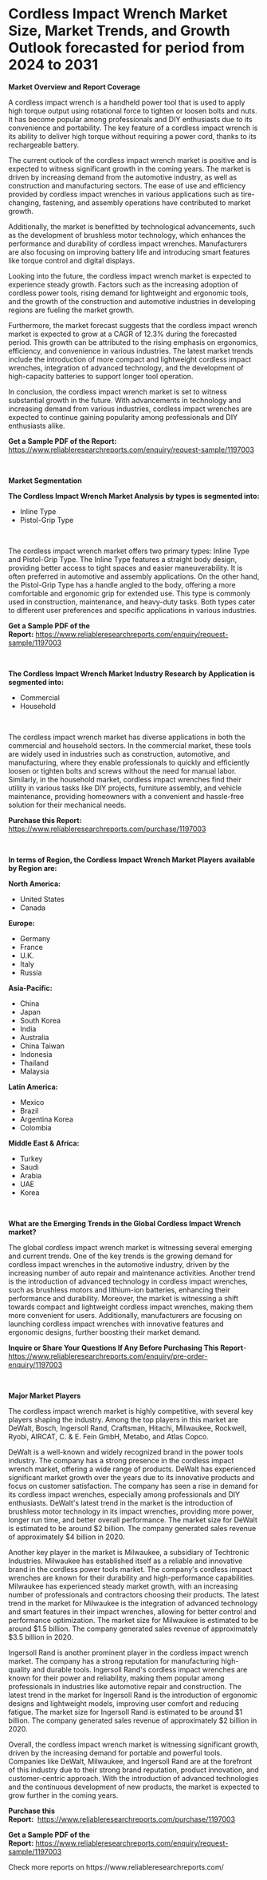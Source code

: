 <p><h1>Cordless Impact Wrench Market Size, Market Trends, and Growth Outlook forecasted for period from 2024 to 2031</h1></p><p><strong>Market Overview and Report Coverage</strong></p>
<p><p>A cordless impact wrench is a handheld power tool that is used to apply high torque output using rotational force to tighten or loosen bolts and nuts. It has become popular among professionals and DIY enthusiasts due to its convenience and portability. The key feature of a cordless impact wrench is its ability to deliver high torque without requiring a power cord, thanks to its rechargeable battery.</p><p>The current outlook of the cordless impact wrench market is positive and is expected to witness significant growth in the coming years. The market is driven by increasing demand from the automotive industry, as well as construction and manufacturing sectors. The ease of use and efficiency provided by cordless impact wrenches in various applications such as tire-changing, fastening, and assembly operations have contributed to market growth.</p><p>Additionally, the market is benefitted by technological advancements, such as the development of brushless motor technology, which enhances the performance and durability of cordless impact wrenches. Manufacturers are also focusing on improving battery life and introducing smart features like torque control and digital displays.</p><p>Looking into the future, the cordless impact wrench market is expected to experience steady growth. Factors such as the increasing adoption of cordless power tools, rising demand for lightweight and ergonomic tools, and the growth of the construction and automotive industries in developing regions are fueling the market growth.</p><p>Furthermore, the market forecast suggests that the cordless impact wrench market is expected to grow at a CAGR of 12.3% during the forecasted period. This growth can be attributed to the rising emphasis on ergonomics, efficiency, and convenience in various industries. The latest market trends include the introduction of more compact and lightweight cordless impact wrenches, integration of advanced technology, and the development of high-capacity batteries to support longer tool operation.</p><p>In conclusion, the cordless impact wrench market is set to witness substantial growth in the future. With advancements in technology and increasing demand from various industries, cordless impact wrenches are expected to continue gaining popularity among professionals and DIY enthusiasts alike.</p></p>
<p><strong>Get a Sample PDF of the Report:</strong> <a href="https://www.reliableresearchreports.com/enquiry/request-sample/1197003">https://www.reliableresearchreports.com/enquiry/request-sample/1197003</a></p>
<p>&nbsp;</p>
<p><strong>Market Segmentation</strong></p>
<p><strong>The Cordless Impact Wrench Market Analysis by types is segmented into:</strong></p>
<p><ul><li>Inline Type</li><li>Pistol-Grip Type</li></ul></p>
<p>&nbsp;</p>
<p><p>The cordless impact wrench market offers two primary types: Inline Type and Pistol-Grip Type. The Inline Type features a straight body design, providing better access to tight spaces and easier maneuverability. It is often preferred in automotive and assembly applications. On the other hand, the Pistol-Grip Type has a handle angled to the body, offering a more comfortable and ergonomic grip for extended use. This type is commonly used in construction, maintenance, and heavy-duty tasks. Both types cater to different user preferences and specific applications in various industries.</p></p>
<p><strong>Get a Sample PDF of the Report:</strong>&nbsp;<a href="https://www.reliableresearchreports.com/enquiry/request-sample/1197003">https://www.reliableresearchreports.com/enquiry/request-sample/1197003</a></p>
<p>&nbsp;</p>
<p><strong>The Cordless Impact Wrench Market Industry Research by Application is segmented into:</strong></p>
<p><ul><li>Commercial</li><li>Household</li></ul></p>
<p>&nbsp;</p>
<p><p>The cordless impact wrench market has diverse applications in both the commercial and household sectors. In the commercial market, these tools are widely used in industries such as construction, automotive, and manufacturing, where they enable professionals to quickly and efficiently loosen or tighten bolts and screws without the need for manual labor. Similarly, in the household market, cordless impact wrenches find their utility in various tasks like DIY projects, furniture assembly, and vehicle maintenance, providing homeowners with a convenient and hassle-free solution for their mechanical needs.</p></p>
<p><strong>Purchase this Report:</strong>&nbsp; <a href="https://www.reliableresearchreports.com/purchase/1197003">https://www.reliableresearchreports.com/purchase/1197003</a></p>
<p>&nbsp;</p>
<p><strong>In terms of Region, the Cordless Impact Wrench Market Players available by Region are:</strong></p>
<p>
    <p> <strong> North America: </strong>
        <ul>
            <li>United States</li>
            <li>Canada</li>
        </ul>
        </p> 
    <p> <strong> Europe: </strong>
        <ul>
            <li>Germany</li>
            <li>France</li>
            <li>U.K.</li>
            <li>Italy</li>
            <li>Russia</li>
        </ul>
        </p> 
    <p> <strong> Asia-Pacific: </strong>
        <ul>
            <li>China</li>
            <li>Japan</li>
            <li>South Korea</li>
            <li>India</li>
            <li>Australia</li>
            <li>China Taiwan</li>
            <li>Indonesia</li>
            <li>Thailand</li>
            <li>Malaysia</li>
        </ul>
        </p> 
    <p> <strong> Latin America: </strong>
        <ul>
            <li>Mexico</li>
            <li>Brazil</li>
            <li>Argentina Korea</li>
            <li>Colombia</li>
        </ul>
        </p> 
    <p> <strong> Middle East & Africa: </strong>
        <ul>
            <li>Turkey</li>
            <li>Saudi</li>
            <li>Arabia</li>
            <li>UAE</li>
            <li>Korea</li>
        </ul>
    </p>
    </p>
<p>&nbsp;</p>
<p><strong>What are the Emerging Trends in the Global Cordless Impact Wrench market?</strong></p>
<p><p>The global cordless impact wrench market is witnessing several emerging and current trends. One of the key trends is the growing demand for cordless impact wrenches in the automotive industry, driven by the increasing number of auto repair and maintenance activities. Another trend is the introduction of advanced technology in cordless impact wrenches, such as brushless motors and lithium-ion batteries, enhancing their performance and durability. Moreover, the market is witnessing a shift towards compact and lightweight cordless impact wrenches, making them more convenient for users. Additionally, manufacturers are focusing on launching cordless impact wrenches with innovative features and ergonomic designs, further boosting their market demand.</p></p>
<p><strong>Inquire or Share Your Questions If Any Before Purchasing This Report</strong>- <a href="https://www.reliableresearchreports.com/enquiry/pre-order-enquiry/1197003">https://www.reliableresearchreports.com/enquiry/pre-order-enquiry/1197003</a></p>
<p>&nbsp;</p>
<p><strong>Major Market Players</strong></p>
<p><p>The cordless impact wrench market is highly competitive, with several key players shaping the industry. Among the top players in this market are DeWalt, Bosch, Ingersoll Rand, Craftsman, Hitachi, Milwaukee, Rockwell, Ryobi, AIRCAT, C. & E. Fein GmbH, Metabo, and Atlas Copco.</p><p>DeWalt is a well-known and widely recognized brand in the power tools industry. The company has a strong presence in the cordless impact wrench market, offering a wide range of products. DeWalt has experienced significant market growth over the years due to its innovative products and focus on customer satisfaction. The company has seen a rise in demand for its cordless impact wrenches, especially among professionals and DIY enthusiasts. DeWalt's latest trend in the market is the introduction of brushless motor technology in its impact wrenches, providing more power, longer run time, and better overall performance. The market size for DeWalt is estimated to be around $2 billion. The company generated sales revenue of approximately $4 billion in 2020.</p><p>Another key player in the market is Milwaukee, a subsidiary of Techtronic Industries. Milwaukee has established itself as a reliable and innovative brand in the cordless power tools market. The company's cordless impact wrenches are known for their durability and high-performance capabilities. Milwaukee has experienced steady market growth, with an increasing number of professionals and contractors choosing their products. The latest trend in the market for Milwaukee is the integration of advanced technology and smart features in their impact wrenches, allowing for better control and performance optimization. The market size for Milwaukee is estimated to be around $1.5 billion. The company generated sales revenue of approximately $3.5 billion in 2020.</p><p>Ingersoll Rand is another prominent player in the cordless impact wrench market. The company has a strong reputation for manufacturing high-quality and durable tools. Ingersoll Rand's cordless impact wrenches are known for their power and reliability, making them popular among professionals in industries like automotive repair and construction. The latest trend in the market for Ingersoll Rand is the introduction of ergonomic designs and lightweight models, improving user comfort and reducing fatigue. The market size for Ingersoll Rand is estimated to be around $1 billion. The company generated sales revenue of approximately $2 billion in 2020.</p><p>Overall, the cordless impact wrench market is witnessing significant growth, driven by the increasing demand for portable and powerful tools. Companies like DeWalt, Milwaukee, and Ingersoll Rand are at the forefront of this industry due to their strong brand reputation, product innovation, and customer-centric approach. With the introduction of advanced technologies and the continuous development of new products, the market is expected to grow further in the coming years.</p></p>
<p><strong>Purchase this Report:</strong>&nbsp;&nbsp;<a href="https://www.reliableresearchreports.com/purchase/1197003">https://www.reliableresearchreports.com/purchase/1197003</a></p>
<p></p>
<p><strong>Get a Sample PDF of the Report:</strong>&nbsp;<a href="https://www.reliableresearchreports.com/enquiry/request-sample/1197003">https://www.reliableresearchreports.com/enquiry/request-sample/1197003</a></p>
<p>Check more reports on https://www.reliableresearchreports.com/</p>